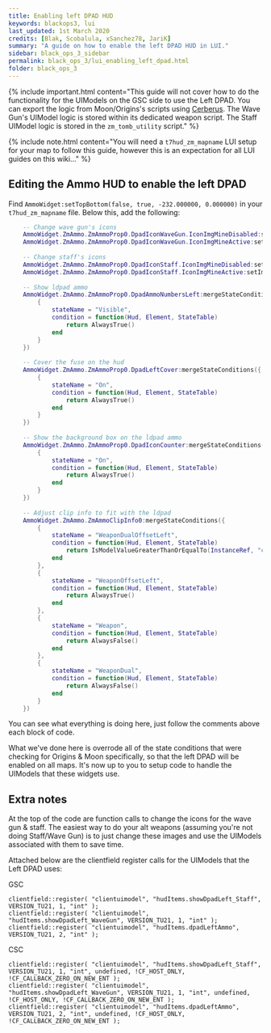 ```yaml
---
title: Enabling left DPAD HUD
keywords: blackops3, lui
last_updated: 1st March 2020
credits: [Blak, Scobalula, xSanchez78, JariK]
summary: "A guide on how to enable the left DPAD HUD in LUI."
sidebar: black_ops_3_sidebar
permalink: black_ops_3/lui_enabling_left_dpad.html
folder: black_ops_3
---
```


{% include important.html content="This guide will not cover how to do the functionality for the UIModels on the GSC side to use the Left DPAD. You can export the logic from Moon/Origins's scripts using [Cerberus](https://github.com/Scobalula/Cerberus-Repo/releases). The Wave Gun's UIModel logic is stored within its dedicated weapon script. The Staff UIModel logic is stored in the `zm_tomb_utility` script." %}

{% include note.html content="You will need a `t7hud_zm_mapname` LUI setup for your map to follow this guide, however this is an expectation for all LUI guides on this wiki..." %}

## Editing the Ammo HUD to enable the left DPAD
Find `AmmoWidget:setTopBottom(false, true, -232.000000, 0.000000)` in your `t7hud_zm_mapname` file. Below this, add the following:

```lua
    -- Change wave gun's icons
    AmmoWidget.ZmAmmo.ZmAmmoProp0.DpadIconWaveGun.IconImgMineDisabled:setImage(RegisterImage("uie_t7_zm_hud_ammo_icon_wavegun"))
    AmmoWidget.ZmAmmo.ZmAmmoProp0.DpadIconWaveGun.IconImgMineActive:setImage(RegisterImage("uie_t7_zm_hud_ammo_icon_wavegun_active"))
    
    -- Change staff's icons
    AmmoWidget.ZmAmmo.ZmAmmoProp0.DpadIconStaff.IconImgMineDisabled:setImage(RegisterImage("uie_t7_zm_hd_hud_ammo_icon_staff_inactive"))
    AmmoWidget.ZmAmmo.ZmAmmoProp0.DpadIconStaff.IconImgMineActive:setImage(RegisterImage("uie_t7_zm_hd_hud_ammo_icon_staff_active"))
    
    -- Show ldpad ammo
    AmmoWidget.ZmAmmo.ZmAmmoProp0.DpadAmmoNumbersLeft:mergeStateConditions({
        {
            stateName = "Visible",
            condition = function(Hud, Element, StateTable)
                return AlwaysTrue()
            end
        }
    })
    
    -- Cover the fuse on the hud
    AmmoWidget.ZmAmmo.ZmAmmoProp0.DpadLeftCover:mergeStateConditions({
        {
            stateName = "On",
            condition = function(Hud, Element, StateTable)
                return AlwaysTrue()
            end
        }
    })
    
    -- Show the background box on the ldpad ammo
    AmmoWidget.ZmAmmo.ZmAmmoProp0.DpadIconCounter:mergeStateConditions({
        {
            stateName = "On",
            condition = function(Hud, Element, StateTable)
                return AlwaysTrue()
            end
        }
    })
    
    -- Adjust clip info to fit with the ldpad
    AmmoWidget.ZmAmmo.ZmAmmoClipInfo0:mergeStateConditions({
        {
            stateName = "WeaponDualOffsetLeft",
            condition = function(Hud, Element, StateTable)
                return IsModelValueGreaterThanOrEqualTo(InstanceRef, "currentWeapon.ammoInDWClip", 0.000000)
            end
        },
        {
            stateName = "WeaponOffsetLeft",
            condition = function(Hud, Element, StateTable)
                return AlwaysTrue()
            end
        },
        {
            stateName = "Weapon",
            condition = function(Hud, Element, StateTable)
                return AlwaysFalse()
            end
        },
        {
            stateName = "WeaponDual",
            condition = function(Hud, Element, StateTable)
                return AlwaysFalse()
            end
        }
    })

```

You can see what everything is doing here, just follow the comments above each block of code.

What we've done here is overrode all of the state conditions that were checking for Origins & Moon specifically, so that the left DPAD will be enabled on all maps. It's now up to you to setup code to handle the UIModels that these widgets use.

## Extra notes
At the top of the code are function calls to change the icons for the wave gun & staff. The easiest way to do your alt weapons (assuming you're not doing Staff/Wave Gun) is to just change these images and use the UIModels associated with them to save time.

Attached below are the clientfield register calls for the UIModels that the Left DPAD uses:

GSC
```
clientfield::register( "clientuimodel", "hudItems.showDpadLeft_Staff", VERSION_TU21, 1, "int" );
clientfield::register( "clientuimodel", "hudItems.showDpadLeft_WaveGun", VERSION_TU21, 1, "int" );
clientfield::register( "clientuimodel", "hudItems.dpadLeftAmmo", VERSION_TU21, 2, "int" );
```

CSC
```
clientfield::register( "clientuimodel", "hudItems.showDpadLeft_Staff", VERSION_TU21, 1, "int", undefined, !CF_HOST_ONLY, !CF_CALLBACK_ZERO_ON_NEW_ENT );
clientfield::register( "clientuimodel", "hudItems.showDpadLeft_WaveGun", VERSION_TU21, 1, "int", undefined, !CF_HOST_ONLY, !CF_CALLBACK_ZERO_ON_NEW_ENT );
clientfield::register( "clientuimodel", "hudItems.dpadLeftAmmo", VERSION_TU21, 2, "int", undefined, !CF_HOST_ONLY, !CF_CALLBACK_ZERO_ON_NEW_ENT );
```
